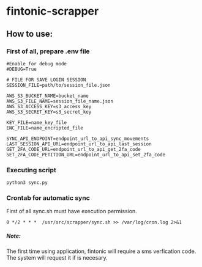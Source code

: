 # fintonic-scrapper
## How to use:
### First of all, prepare .env file
    #Enable for debug mode
    #DEBUG=True

    # FILE FOR SAVE LOGIN SESSION
    SESSION_FILE=path/to/session_file.json

    AWS_S3_BUCKET_NAME=bucket_name
    AWS_S3_FILE_NAME=session_file_name.json
    AWS_S3_ACCESS_KEY=s3_access_key
    AWS_S3_SECRET_KEY=s3_secret_key

    KEY_FILE=name_key_file
    ENC_FILE=name_encripted_file

    SYNC_API_ENDPOINT=endpoint_url_to_api_sync_movements
    LAST_SESSION_API_URL=endpoint_url_to_api_last_session
    GET_2FA_CODE_URL=endpoint_url_to_api_get_2fa_code
    SET_2FA_CODE_PETITION_URL=endpoint_url_to_api_set_2fa_code

### Executing script
  
    python3 sync.py

### Crontab for automatic sync

  First of all sync.sh must have execution permission.

    0 */2 * * *  /usr/src/scrapper/sync.sh >> /var/log/cron.log 2>&1
  

##### Note:
  The first time using application, fintonic will require a sms verfication code. The system will request it if is necesary.
  

